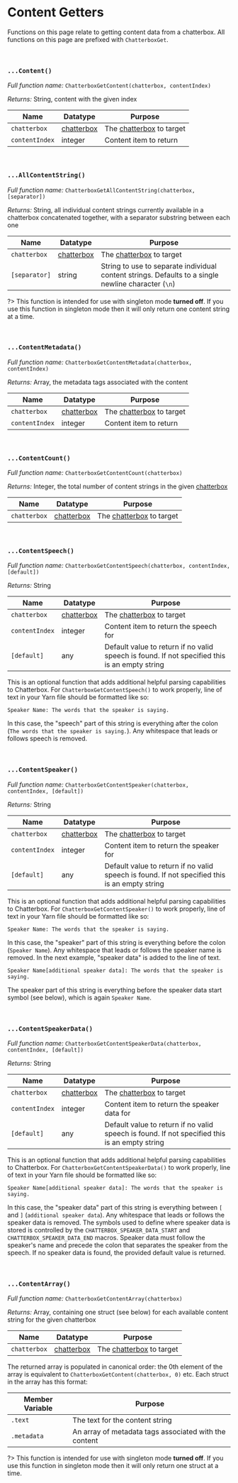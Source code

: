 # Content Getters

Functions on this page relate to getting content data from a chatterbox. All functions on this page are prefixed with `ChatterboxGet`.

&nbsp;

### `...Content()`

_Full function name:_ `ChatterboxGetContent(chatterbox, contentIndex)`

_Returns:_ String, content with the given index

|Name          |Datatype                          |Purpose                                         |
|--------------|----------------------------------|------------------------------------------------|
|`chatterbox`  |[chatterbox](concept-chatterboxes)|The [chatterbox](concept-chatterboxes) to target|
|`contentIndex`|integer                           |Content item to return                          |

&nbsp;

### `...AllContentString()`

_Full function name:_ `ChatterboxGetAllContentString(chatterbox, [separator])`

_Returns:_ String, all individual content strings currently available in a chatterbox concatenated together, with a separator substring between each one

|Name         |Datatype                          |Purpose                                                                                            |
|-------------|----------------------------------|---------------------------------------------------------------------------------------------------|
|`chatterbox` |[chatterbox](concept-chatterboxes)|The [chatterbox](concept-chatterboxes) to target                                                   |
|`[separator]`|string                            |String to use to separate individual content strings. Defaults to a single newline character (`\n`)|

?> This function is intended for use with singleton mode **turned off**. If you use this function in singleton mode then it will only return one content string at a time.

&nbsp;

### `...ContentMetadata()`

_Full function name:_ `ChatterboxGetContentMetadata(chatterbox, contentIndex)`

_Returns:_ Array, the metadata tags associated with the content

|Name          |Datatype                          |Purpose                                         |
|--------------|----------------------------------|------------------------------------------------|
|`chatterbox`  |[chatterbox](concept-chatterboxes)|The [chatterbox](concept-chatterboxes) to target|
|`contentIndex`|integer                           |Content item to return                          |

&nbsp;

### `...ContentCount()`

_Full function name:_ `ChatterboxGetContentCount(chatterbox)`

_Returns:_ Integer, the total number of content strings in the given [chatterbox](concept-chatterboxes)

|Name        |Datatype                          |Purpose                                         |
|------------|----------------------------------|------------------------------------------------|
|`chatterbox`|[chatterbox](concept-chatterboxes)|The [chatterbox](concept-chatterboxes) to target|

&nbsp;

### `...ContentSpeech()`

_Full function name:_ `ChatterboxGetContentSpeech(chatterbox, contentIndex, [default])`

_Returns:_ String

|Name          |Datatype                          |Purpose                                                                                      |
|--------------|----------------------------------|---------------------------------------------------------------------------------------------|
|`chatterbox`  |[chatterbox](concept-chatterboxes)|The [chatterbox](concept-chatterboxes) to target                                             |
|`contentIndex`|integer                           |Content item to return the speech for                                                        |
|`[default]`   |any                               |Default value to return if no valid speech is found. If not specified this is an empty string|

This is an optional function that adds additional helpful parsing capabilities to Chatterbox. For `ChatterboxGetContentSpeech()` to work properly, line of text in your Yarn file should be formatted like so:

```
Speaker Name: The words that the speaker is saying.
```

In this case, the "speech" part of this string is everything after the colon (`The words that the speaker is saying.`). Any whitespace that leads or follows speech is removed.

&nbsp;

### `...ContentSpeaker()`

_Full function name:_ `ChatterboxGetContentSpeaker(chatterbox, contentIndex, [default])`

_Returns:_ String

|Name          |Datatype                          |Purpose                                                                                      |
|--------------|----------------------------------|---------------------------------------------------------------------------------------------|
|`chatterbox`  |[chatterbox](concept-chatterboxes)|The [chatterbox](concept-chatterboxes) to target                                             |
|`contentIndex`|integer                           |Content item to return the speaker for                                                       |
|`[default]`   |any                               |Default value to return if no valid speech is found. If not specified this is an empty string|

This is an optional function that adds additional helpful parsing capabilities to Chatterbox. For `ChatterboxGetContentSpeaker()` to work properly, line of text in your Yarn file should be formatted like so:

```
Speaker Name: The words that the speaker is saying.
```

In this case, the "speaker" part of this string is everything before the colon (`Speaker Name`). Any whitespace that leads or follows the speaker name is removed. In the next example, "speaker data" is added to the line of text.

```
Speaker Name[additional speaker data]: The words that the speaker is saying.
```

The speaker part of this string is everything before the speaker data start symbol (see below), which is again `Speaker Name`.

&nbsp;

### `...ContentSpeakerData()`

_Full function name:_ `ChatterboxGetContentSpeakerData(chatterbox, contentIndex, [default])`

_Returns:_ String

|Name          |Datatype                          |Purpose                                                                                      |
|--------------|----------------------------------|---------------------------------------------------------------------------------------------|
|`chatterbox`  |[chatterbox](concept-chatterboxes)|The [chatterbox](concept-chatterboxes) to target                                             |
|`contentIndex`|integer                           |Content item to return the speaker data for                                                  |
|`[default]`   |any                               |Default value to return if no valid speech is found. If not specified this is an empty string|

This is an optional function that adds additional helpful parsing capabilities to Chatterbox. For `ChatterboxGetContentSpeakerData()` to work properly, line of text in your Yarn file should be formatted like so:

```
Speaker Name[additional speaker data]: The words that the speaker is saying.
```

In this case, the "speaker data" part of this string is everything between `[` and `]` (`additional speaker data`). Any whitespace that leads or follows the speaker data is removed. The symbols used to define where speaker data is stored is controlled by the `CHATTERBOX_SPEAKER_DATA_START` and `CHATTERBOX_SPEAKER_DATA_END` macros. Speaker data must follow the speaker's name and precede the colon that separates the speaker from the speech. If no speaker data is found, the provided default value is returned.

&nbsp;

### `...ContentArray()`

_Full function name:_ `ChatterboxGetContentArray(chatterbox)`

_Returns:_ Array, containing one struct (see below) for each available content string for the given chatterbox

|Name          |Datatype                          |Purpose                                         |
|--------------|----------------------------------|------------------------------------------------|
|`chatterbox`  |[chatterbox](concept-chatterboxes)|The [chatterbox](concept-chatterboxes) to target|

The returned array is populated in canonical order: the 0th element of the array is equivalent to `ChatterboxGetContent(chatterbox, 0)` etc. Each struct in the array has this format:

|Member Variable|Purpose                                              |
|---------------|-----------------------------------------------------|
|`.text`        |The text for the content string                      |
|`.metadata`    |An array of metadata tags associated with the content|

?> This function is intended for use with singleton mode **turned off**. If you use this function in singleton mode then it will only return one struct at a time.